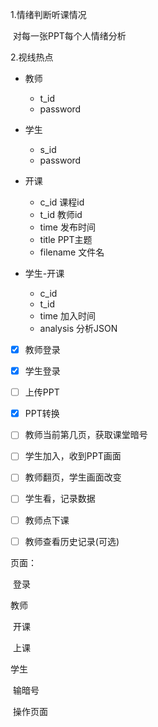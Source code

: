 1.情绪判断听课情况

​     对每一张PPT每个人情绪分析

2.视线热点



* 教师
  * t_id
  * password

* 学生
  * s_id
  * password

* 开课
  * c_id 课程id
  * t_id 教师id
  * time 发布时间
  * title PPT主题
  * filename 文件名
* 学生-开课
  * c_id
  * t_id
  * time 加入时间
  * analysis 分析JSON

- [x] 教师登录 

- [x] 学生登录

- [ ] 上传PPT

- [x] PPT转换
- [ ] 教师当前第几页，获取课堂暗号
- [ ] 学生加入，收到PPT画面
- [ ] 教师翻页，学生画面改变
- [ ] 学生看，记录数据
- [ ] 教师点下课
- [ ] 教师查看历史记录(可选)

页面：

​	登录

教师

​	开课

​	上课

学生

​	输暗号

​	操作页面